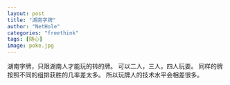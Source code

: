 ```yaml
---
layout: post
title: "湖南字牌"
author: "NetHole"
categories: "freethink"
tags: [随心]
image: poke.jpg
---
```

湖南字牌，只限湖南人才能玩的转的牌。
可以二人，三人，四人玩耍。
同样的牌按照不同的组排获胜的几率差太多。
所以玩牌人的技术水平会相差很多。
